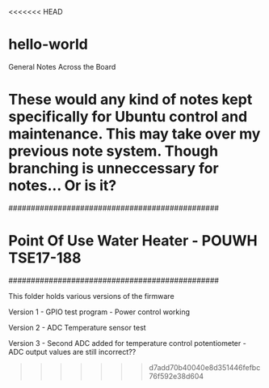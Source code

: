 <<<<<<< HEAD
# hello-world
General Notes Across the Board

These would any kind of notes kept specifically for Ubuntu control and maintenance.
This may take over my previous note system.
Though branching is unneccessary for notes... Or is it?
=======
###############################################
# Point Of Use Water Heater - POUWH TSE17-188 #
###############################################

This folder holds various versions of the firmware

Version 1 	- GPIO test program
		- Power control working
		
Version 2	- ADC Temperature sensor test

Version 3	- Second ADC added for temperature control potentiometer 
		- ADC output values are still incorrect??
>>>>>>> d7add70b40040e8d351446fefbc76f592e38d604
